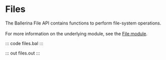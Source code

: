 # Files

The Ballerina File API contains functions to perform file-system operations.<br/><br/>
For more information on the underlying module, 
see the [File module](https://docs.central.ballerina.io/ballerina/file/latest/).

::: code files.bal :::

::: out files.out :::